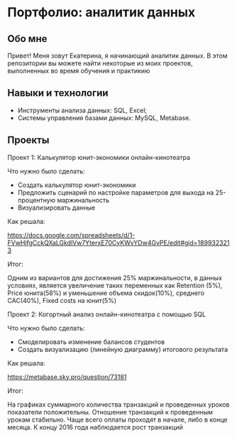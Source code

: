 # Портфолио: аналитик данных

## Обо мне
Привет! Меня зовут Екатерина, я начинающий аналитик данных. В этом репозитории вы можете найти некоторые из моих проектов, выполненных во время обучения и практикию

## Навыки и технологии
- Инструменты анализа данных: SQL, Excel;
- Системы управления базами данных: MySQL, Metabase.

## Проекты
Проект 1: Калькулятор юнит-экономики онлайн-кинотеатра

Что нужно было сделать:
- Создать калькулятор юнит-экономики
- Предложить сценарий по настройке параметров для выхода на 25-процентную маржинальность
- Визуализировать данные

Как решала:

https://docs.google.com/spreadsheets/d/1-FVwHjfgCckQXaLGkdlVw7YterxE70CyKWvYDw4GvPE/edit#gid=1899323213

Итог:

Одним из вариантов для достижения 25% маржинальности, в данных условиях, является увеличение таких переменных как Retention (5%), Price юнита(58%) и уменьшение объема скидок(10%), среднего САС(40%), Fixed costs на юнит(5%)

Проект 2: Когортный анализ онлайн-кинотеатра с помощью SQL

Что нужно было сделать:
- Смоделировать изменение балансов студентов
- Создать визуализацию (линейную диаграмму) итогового результата

Как решала:

https://metabase.sky.pro/question/73181

Итог:

На графиках суммарного количества транзакций и проведенных уроков показатели положительны. Отношение транзакций к проведенным урокам стабильно. Чаще всего оплаты проходят в начале, либо в конце месяца. К концу 2016 года наблюдается рост транзакций
